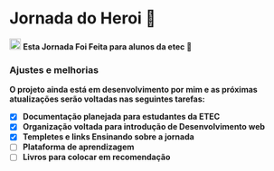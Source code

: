 # Jornada do Heroi  📜

<p><img src ="https://raw.githubusercontent.com/GusCelleguim/Jornada-do-Heroi-/main/imagens/jornadaheroi.webp" width ="20px">  <strong> Esta Jornada Foi Feita para alunos da etec  📜 
</p>

### Ajustes e melhorias

O projeto ainda está em desenvolvimento por mim  e as próximas atualizações serão voltadas nas seguintes tarefas:

- [x]  Documentação planejada para estudantes da ETEC
- [x] Organização voltada para introdução de Desenvolvimento web 
- [x] Templetes e links Ensinando sobre a jornada 
- [ ] Plataforma de aprendizagem 
- [ ] Livros para colocar em recomendação  